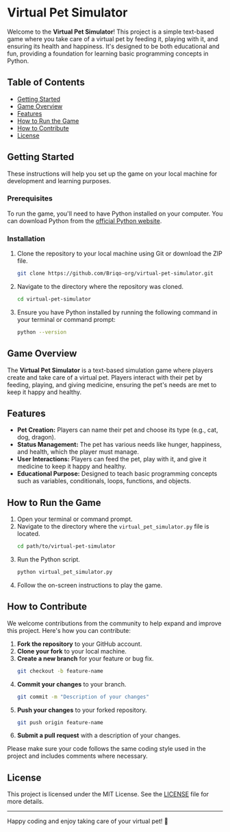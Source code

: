 # Virtual Pet Simulator

Welcome to the **Virtual Pet Simulator**! This project is a simple text-based game where you take care of a virtual pet by feeding it, playing with it, and ensuring its health and happiness. It's designed to be both educational and fun, providing a foundation for learning basic programming concepts in Python.

## Table of Contents

- [Getting Started](#getting-started)
- [Game Overview](#game-overview)
- [Features](#features)
- [How to Run the Game](#how-to-run-the-game)
- [How to Contribute](#how-to-contribute)
- [License](#license)

## Getting Started

These instructions will help you set up the game on your local machine for development and learning purposes.

### Prerequisites

To run the game, you'll need to have Python installed on your computer. You can download Python from the [official Python website](https://www.python.org/downloads/).

### Installation

1. Clone the repository to your local machine using Git or download the ZIP file.
    ```bash
    git clone https://github.com/Briqo-org/virtual-pet-simulator.git
    ```
2. Navigate to the directory where the repository was cloned.
    ```bash
    cd virtual-pet-simulator
    ```
3. Ensure you have Python installed by running the following command in your terminal or command prompt:
    ```bash
    python --version
    ```

## Game Overview

The **Virtual Pet Simulator** is a text-based simulation game where players create and take care of a virtual pet. Players interact with their pet by feeding, playing, and giving medicine, ensuring the pet's needs are met to keep it happy and healthy.

## Features

- **Pet Creation:** Players can name their pet and choose its type (e.g., cat, dog, dragon).
- **Status Management:** The pet has various needs like hunger, happiness, and health, which the player must manage.
- **User Interactions:** Players can feed the pet, play with it, and give it medicine to keep it happy and healthy.
- **Educational Purpose:** Designed to teach basic programming concepts such as variables, conditionals, loops, functions, and objects.

## How to Run the Game

1. Open your terminal or command prompt.
2. Navigate to the directory where the `virtual_pet_simulator.py` file is located.
    ```bash
    cd path/to/virtual-pet-simulator
    ```
3. Run the Python script.
    ```bash
    python virtual_pet_simulator.py
    ```
4. Follow the on-screen instructions to play the game.

## How to Contribute

We welcome contributions from the community to help expand and improve this project. Here's how you can contribute:

1. **Fork the repository** to your GitHub account.
2. **Clone your fork** to your local machine.
3. **Create a new branch** for your feature or bug fix.
    ```bash
    git checkout -b feature-name
    ```
4. **Commit your changes** to your branch.
    ```bash
    git commit -m "Description of your changes"
    ```
5. **Push your changes** to your forked repository.
    ```bash
    git push origin feature-name
    ```
6. **Submit a pull request** with a description of your changes.

Please make sure your code follows the same coding style used in the project and includes comments where necessary.

## License

This project is licensed under the MIT License. See the [LICENSE](LICENSE) file for more details.

---

Happy coding and enjoy taking care of your virtual pet! 🐾
